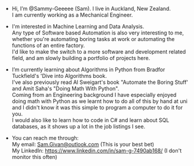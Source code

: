 - Hi, I’m @Sammy-Geeeee (Sam). I live in Auckland, New Zealand.  
  I am currently working as a Mechanical Engineer.  

- I'm interested in Machine Learning and Data Analysis.  
  Any type of Software based Automation is also very interesting to me, whether you're automating boring tasks at work or automating the functions of an entire factory.  
  I'd like to make the switch to a more software and development related field, and am slowly building a portfolio of projects here.  
  
- I’m currently learning about Algorithms in Python from Bradfor Tuckfield's 'Dive into Algorithms book.  
  I've also previously read Al Sweigart's book "Automate the Boring Stuff' and Amit Saha's "Doing Math With Python".  
  Coming from an Engineering background I have especially enjoyed doing math with Python as we learnt how to do all of this by hand at uni and I didn't know it was this simple to program a computer to do it for you.  
  I would also like to learn how to code in C# and learn about SQL databases, as it shows up a lot in the job listings I see.  
  
- You can reach me through:  
  My email:     Sam.Givan@outlook.com                         (This is your best bet)  
  My LinkedIn:  https://www.linkedin.com/in/sam-g-7490ab168/  (I don't monitor this often)  
